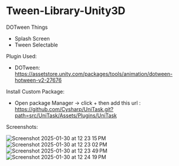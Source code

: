 # Tween-Library-Unity3D
DOTween Things
- Splash Screen
- Tween Selectable

Plugin Used:
- DOTween: https://assetstore.unity.com/packages/tools/animation/dotween-hotween-v2-27676

Install Custom Package:
- Open package Manager -> click + then add this url : https://github.com/Cysharp/UniTask.git?path=src/UniTask/Assets/Plugins/UniTask

Screenshots:

![Screenshot 2025-01-30 at 12 23 15 PM](https://github.com/user-attachments/assets/08b9a33e-b0e1-48e4-802f-a5a021b42966)
![Screenshot 2025-01-30 at 12 23 02 PM](https://github.com/user-attachments/assets/b414e99d-324f-48c4-b940-6846ebbda1d1)
![Screenshot 2025-01-30 at 12 23 49 PM](https://github.com/user-attachments/assets/ef3edab8-c874-43b0-996d-178b9f408799)
![Screenshot 2025-01-30 at 12 24 19 PM](https://github.com/user-attachments/assets/caec5bef-3081-473b-a5bc-1043a910be33)
